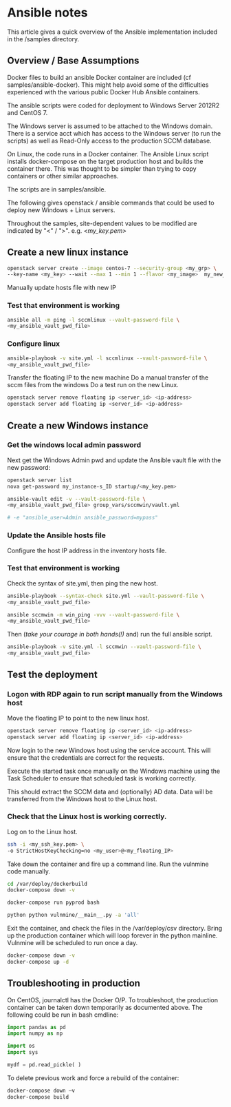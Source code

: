 # Ansible notes

This article gives a quick overview of the Ansible implementation included in the /samples directory.

## Overview / Base Assumptions

Docker files to build an ansible Docker container are included (cf samples/ansible-docker). This might help avoid some of the difficulties experienced with the various public Docker Hub Ansible containers.

The ansible scripts were coded for deployment to Windows Server 2012R2 and CentOS 7.

The Windows server is assumed to be attached to the Windows domain. There is a service acct which has access to the Windows server (to run the scripts) as well as Read-Only access to the production SCCM database.

On Linux, the code runs in a Docker container. The Ansible Linux script installs docker-compose on the target production host and builds the container there. This was thought to be simpler than trying to copy containers or other similar approaches.

The scripts are in samples/ansible.

The following gives openstack / ansible commands that could be used to deploy new Windows + Linux servers.

Throughout the samples, site-dependent values to be modified are indicated by "<" / ">". e.g.
_<my_key.pem>_

##  Create a new linux instance

```bash
openstack server create --image centos-7 --security-group <my_grp> \
--key-name <my_key> --wait --max 1 --min 1 --flavor <my_image>  my_new_linux
```

Manually update hosts file with new IP

### Test that environment is working

```bash
ansible all -m ping -l sccmlinux --vault-password-file \
<my_ansible_vault_pwd_file>
```

### Configure linux

```bash
ansible-playbook -v site.yml -l sccmlinux --vault-password-file \
<my_ansible_vault_pwd_file>
```

Transfer the floating IP to the new machine
Do a manual transfer of the sccm files from the windows
Do a test run on the new Linux.

```bash
openstack server remove floating ip <server_id> <ip-address>
openstack server add floating ip <server_id> <ip-address>
```


## Create a new Windows instance

### Get the windows local admin password

Next get the Windows Admin pwd and update the Ansible vault file with the new password:

```bash
openstack server list
nova get-password my_instance-s_ID startup/<my_key.pem>

ansible-vault edit -v --vault-password-file \
<my_ansible_vault_pwd_file> group_vars/sccmwin/vault.yml

# -e "ansible_user=Admin ansible_password=mypass"
```


### Update the Ansible hosts file

Configure the host IP address in the inventory hosts file.

### Test that environment is working

Check the syntax of site.yml, then ping the new host.

```bash
ansible-playbook --syntax-check site.yml --vault-password-file \
<my_ansible_vault_pwd_file>

ansible sccmwin -m win_ping -vvv --vault-password-file \
<my_ansible_vault_pwd_file>
```

Then (_take your courage in both hands(!)_ and) run the full ansible script.


```bash
ansible-playbook -v site.yml -l sccmwin --vault-password-file \
<my_ansible_vault_pwd_file>
```

## Test the deployment

### Logon with RDP again to run script manually from the Windows host

Move the floating IP to point to the new linux host.

```bash
openstack server remove floating ip <server_id> <ip-address>
openstack server add floating ip <server_id> <ip-address>
```

Now login to the new Windows host using the service account. This will ensure that the credentials are correct for the requests.

Execute the started task once manually on the Windows machine using the Task Scheduler to ensure that scheduled task is working correctly.

This should extract the SCCM data and (optionally) AD data. Data will be transferred from the Windows host to the Linux host.

### Check that the Linux host is working correctly.

Log on to the Linux host.

```bash
ssh -i <my_ssh_key.pem> \
-o StrictHostKeyChecking=no <my_user>@<my_floating_IP>
```

Take down the container and fire up a command line. Run the vulnmine code manually.


```bash
cd /var/deploy/dockerbuild
docker-compose down -v

docker-compose run pyprod bash

python python vulnmine/__main__.py -a 'all'
```

Exit the container, and check the files in the /var/deploy/csv directory.
Bring up the production container which will loop forever in the python mainline. Vulnmine will be scheduled to run once a day.

```bash
docker-compose down -v
docker-compose up -d
```


## Troubleshooting in production

On CentOS, journalctl has the Docker O/P.
To troubleshoot, the production container can be taken down temporarily as documented above. The following could be run in bash cmdline:


```python
import pandas as pd
import numpy as np

import os
import sys

mydf = pd.read_pickle( )
```

To delete previous work and force a rebuild of the container:

```bash
docker-compose down –v
docker-compose build
```


